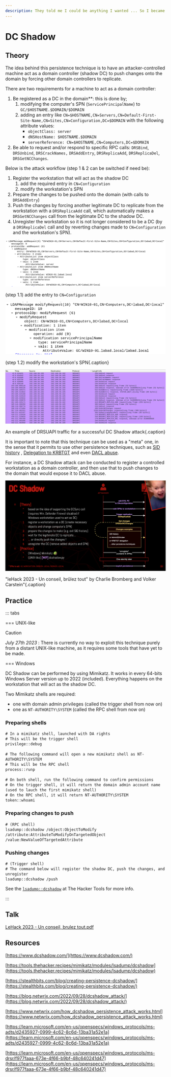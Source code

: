 ```yaml
---
description: They told me I could be anything I wanted ... So I became a domain controller
---
```


# DC Shadow

## Theory

The idea behind this persistence technique is to have an attacker-controlled machine act as a domain controller (shadow DC) to push changes onto the domain by forcing other domain controllers to replicate.

There are two requirements for a machine to act as a domain controller:

1. Be registered as a DC in the domain**: this is done by;
   1. modifying the computer's SPN (`ServicePrincipalName`) to `GC/$HOSTNAME.$DOMAIN/$DOMAIN`
   2. adding an entry like `CN=$HOSTNAME,CN=Servers,CN=Default-First-Site-Name,CN=Sites,CN=Configuration,DC=$DOMAIN` with the following attribute values:
      * `objectClass: server`
      * `dNSHostName: $HOSTNAME.$DOMAIN`
      * `serverReference: CN=$HOSTNAME,CN=Computers,DC=$DOMAIN`
2. Be able to request and/or respond to specific RPC calls: `DRSBind`, `DRSUnbind`, `DRSCrackNames,` `DRSAddEntry`, `DRSReplicaAdd`, `DRSReplicaDel`, `DRSGetNCChanges`.

Below is the attack workflow (step 1 & 2 can be switched if need be):

1. Register the workstation that will act as the shadow DC
    1. add the required entry in `CN=Configuration`
    2. modify the workstation's SPN
2. Prepare the changes to be pushed onto the domain (with calls to `DRSAddEntry`)
3. Push the changes by forcing another legitimate DC to replicate from the workstation with a `DRSReplicaAdd` call, which automatically makes a `DRSGetNCChanges` call from the legitimate DC to the shadow DC.
4. Unregister the workstation so it is not longer considered to be a DC (by a `DRSReplicaDel` call and by reverting changes made to `CN=Configuration` and the workstation's SPN). 

![](<./assets/Adding entry to Configuration container.png>)

<div class="caption">(step 1.1) add the entry to <code>CN=Configuration</code></div>


![](<./assets/Modifying the workstation SPN.png>)

(step 1.2) modify the workstation's SPN{.caption}


![](<./assets/DRSUAPI network capture.png>)

An example of DRSUAPI traffic for a successful DC Shadow attack{.caption}


It is important to note that this technique can be used as a "meta" one, in the sense that it permits to use other persistence techniques, such as [SID history](../sid-history.md) , [Delegation to KRBTGT](../kerberos/delegation-to-krbtgt.md) and even [DACL abuse](../dacl).

For instance, a DC Shadow attack can be conducted to register a controlled workstation as a domain controller, and then use that to push changes to the domain that would expose it to DACL abuse.

![](<./assets/overview.png>)

"leHack 2023 - Un conseil, brûlez tout" by Charlie Bromberg and Volker Carstein"{.caption}


## Practice

::: tabs

=== UNIX-like

> [!CAUTION]
> _July 27th 2023_ : There is currently no way to exploit this technique purely from a distant UNIX-like machine, as it requires some tools that have yet to be made.


=== Windows

DC Shadow can be performed by using Mimikatz. It works in every 64-bits Windows Server version up to 2022 (included). Everything happens on the workstation that will act as the shadow DC.

Two Mimikatz shells are required:

* one with domain admin privileges (called the trigger shell from now on)
* one as `NT-AUTHORITY\SYSTEM` (called the RPC shell from now on)

### Preparing shells


```
# In a mimikatz shell, launched with DA rights
# This will be the trigger shell
privilege::debug

# The following command will open a new mimikatz shell as NT-AUTHORITY\SYSTEM
# This will be the RPC shell
process::runp

# On both shell, run the following command to confirm permissions
# On the trigger shell, it will return the domain admin account name (used to lauch the first mimikatz shell)
# On the RPC shell, it will return NT-AUTHORITY\SYSTEM
token::whoami
```


### Preparing changes to push


```
# (RPC shell)
lsadump::dcshadow /object:ObjectToModify /attribute:AttributeToModifyOnTargetedObject /value:NewValueOfTargetedAttribute
```


### Pushing changes


```
# (Trigger shell)
# The command below will register the shadow DC, push the changes, and unregister
lsadump::dcshadow /push
```


See the [`lsadump::dcshadow`](https://tools.thehacker.recipes/mimikatz/modules/lsadump/dcshadow) at The Hacker Tools for more info.

:::


## Talk

[LeHack 2023 - Un conseil, brulez tout.pdf](<../../.gitbook/assets/LeHack 2023 - Un conseil, brulez tout.pdf>)

## Resources

[https://www.dcshadow.com/](https://www.dcshadow.com/)

[https://tools.thehacker.recipes/mimikatz/modules/lsadump/dcshadow](https://tools.thehacker.recipes/mimikatz/modules/lsadump/dcshadow)

[https://stealthbits.com/blog/creating-persistence-dcshadow/](https://stealthbits.com/blog/creating-persistence-dcshadow/)

[https://blog.netwrix.com/2022/09/28/dcshadow_attack/](https://blog.netwrix.com/2022/09/28/dcshadow_attack/)

[https://www.netwrix.com/how_dcshadow_persistence_attack_works.html](https://www.netwrix.com/how_dcshadow_persistence_attack_works.html)

[https://learn.microsoft.com/en-us/openspecs/windows_protocols/ms-adts/d2435927-0999-4c62-8c6d-13ba31a52e1a](https://learn.microsoft.com/en-us/openspecs/windows_protocols/ms-adts/d2435927-0999-4c62-8c6d-13ba31a52e1a)

[https://learn.microsoft.com/en-us/openspecs/windows_protocols/ms-drsr/f977faaa-673e-4f66-b9bf-48c640241d47](https://learn.microsoft.com/en-us/openspecs/windows_protocols/ms-drsr/f977faaa-673e-4f66-b9bf-48c640241d47)
